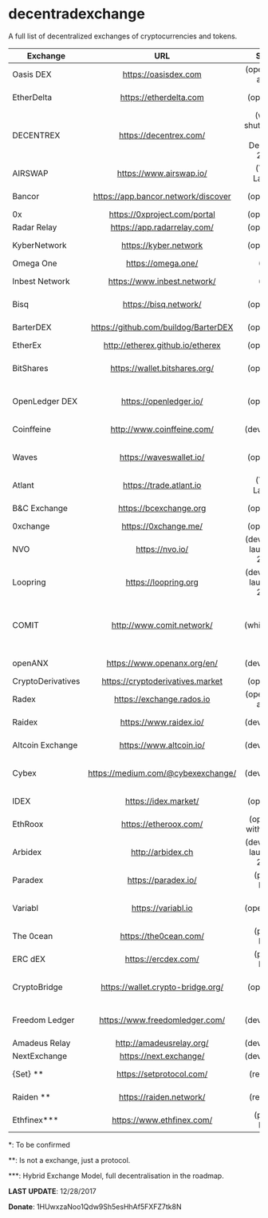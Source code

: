 # decentradexchange
A full list of decentralized exchanges of cryptocurrencies and tokens.

| Exchange | URL | Status | Protocol |
| ------------- |:-------------:|:-------------:|:-------------:|
|	Oasis DEX	|	https://oasisdex.com | (operating - alpha) | on-chain protocol |
|	EtherDelta	|	https://etherdelta.com | (operating) | on-chain protocol |
|	DECENTREX	|	https://decentrex.com/ | (will be shutdown on 30 December 2017) | on-chain protocol |
|	AIRSWAP	|	https://www.airswap.io/ | (Token Launch) | swap peer protocol |
|	Bancor	|	https://app.bancor.network/discover | (operating) | bancor protocol |
|	0x	|	https://0xproject.com/portal | (operating) | 0x protocol |
|	Radar Relay	|	https://app.radarrelay.com/ | (operating) | 0x protocol |
|	KyberNetwork	|	https://kyber.network | (operating) | on-chain protocol |
|	Omega One	|	https://omega.one/ | (ICO) | TBC * |
|	Inbest Network	|	https://www.inbest.network/ | (ICO) | inbest protocol |
|	Bisq	|	https://bisq.network/ | (operating) | bisq protocol |
|	BarterDEX	|	https://github.com/buildog/BarterDEX | (operating) | barterdex protocol |
|	EtherEx	|	http://etherex.github.io/etherex | (operating) | TBC * |
|	BitShares	|	https://wallet.bitshares.org/ | (operating) | bitshares protocol (DPOS) |
|	OpenLedger DEX	|	https://openledger.io/ | (operating) | bitshares protocol (DPOS) |
|	Coinffeine	|	http://www.coinffeine.com/ | (developing) | coinffeine protocol |
|	Waves	|	https://waveswallet.io/ | (operating) | waves protocol (Matcher) |
|	Atlant	|	https://trade.atlant.io | (Token Launch) | atlant protocol |
|	B&C Exchange	|	https://bcexchange.org | (operating) | bcexchange protocol |
|	0xchange	|	https://0xchange.me/ | (operating) | 0x protocol |
|	NVO	|	https://nvo.io/ | (developing, launch Q1 2018) | nvo protocol |
|	Loopring	|	https://loopring.org | (developing, launch Q2 2018) | loopring protocol |
|	COMIT	|	http://www.comit.network/ | (whitepaper) | cross-chain routing protocol (CRP) |
|	openANX	|	https://www.openanx.org/en/ | (developing) | openanx protocol |
|	CryptoDerivatives	|	https://cryptoderivatives.market | (operating) | TBC * |
|	Radex	|	https://exchange.rados.io | (operating - alpha) | saturn * |
|	Raidex	|	https://www.raidex.io/ | (developing) | raiden protocol |
|	Altcoin Exchange	|	https://www.altcoin.io/ | (developing) | raiden protocol |
|	Cybex	|	https://medium.com/@cybexexchange/ | (developing) | cross-chain protocol |
|	IDEX	|	https://idex.market/ | (operating) | snowglobe protocol |
|	EthRoox	|	https://etheroox.com/ | (operating with issues) | TBC * |
|	Arbidex	|	http://arbidex.ch | (developing, launch Q4 2018) | TBC * |
|	Paradex	|	https://paradex.io/ | (private beta) | 0x protocol |
|	Variabl	|	https://variabl.io | (open alpha) | on-chain / off-chain protocol  |
|	The 0cean	|	https://the0cean.com/ | (private beta) | 0x protocol |
|	ERC dEX	|	https://ercdex.com/ | (private beta) | 0x protocol |
|	CryptoBridge	|	https://wallet.crypto-bridge.org/ | (operating) | bitshares protocol (DPOS) |
|	Freedom Ledger	|	https://www.freedomledger.com/ | (developing) | bitshares protocol (DPOS) |
|	Amadeus Relay	|	http://amadeusrelay.org/ | (developing) | 0x protocol |
|	NextExchange	|	https://next.exchange/ | (developing) | TBC * |
|	{Set} **	|	https://setprotocol.com/ | (released) | {Set} protocol |
|	Raiden **	|	https://raiden.network/ | (released) | raiden protocol |
|	Ethfinex***	|	https://www.ethfinex.com/ | (private beta) | multi protocol |





*: To be confirmed

**: Is not a exchange, just a protocol.

***: Hybrid Exchange Model, full decentralisation in the roadmap.

**LAST UPDATE**: 12/28/2017

**Donate**: 1HUwxzaNoo1Qdw9Sh5esHhAf5FXFZ7tk8N
